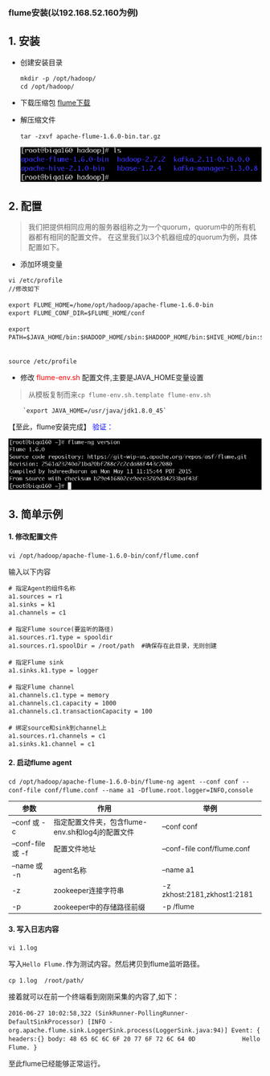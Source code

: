 
### flume安装(以192.168.52.160为例)
## 1. 安装
* 创建安装目录 

    ```
    mkdir -p /opt/hadoop/  
    cd /opt/hadoop/
    ```

* 下载压缩包
[flume下载](http://www.apache.org/dist/flume/1.6.0/)

* 解压缩文件

    `tar -zxvf apache-flume-1.6.0-bin.tar.gz`

    ![解压后](./image/flume1.png)

## 2. 配置

> 我们把提供相同应用的服务器组称之为一个quorum，quorum中的所有机器都有相同的配置文件。
在这里我们以3个机器组成的quorum为例，具体配置如下。

*  添加环境变量

```
vi /etc/profile
//修改如下

export FLUME_HOME=/home/opt/hadoop/apache-flume-1.6.0-bin
export FLUME_CONF_DIR=$FLUME_HOME/conf

export PATH=$JAVA_HOME/bin:$HADOOP_HOME/sbin:$HADOOP_HOME/bin:$HIVE_HOME/bin:$KAFKA_HOME/bin:$FLUME_HOME/bin:$M2_HOME/bin:$PATH


source /etc/profile

```

* 修改<font color="red"> flume-env.sh </font>配置文件,主要是JAVA_HOME变量设置

>从模板复制而来`cp flume-env.sh.template flume-env.sh`

        `export JAVA_HOME=/usr/java/jdk1.8.0_45`

【至此，flume安装完成】
<font color="blue">验证：</font>

 ![验证](./image/flume2.png)


## 3. 简单示例


#### 1. 修改配置文件

`vi /opt/hadoop/apache-flume-1.6.0-bin/conf/flume.conf`

输入以下内容

```
# 指定Agent的组件名称
a1.sources = r1
a1.sinks = k1
a1.channels = c1

# 指定Flume source(要监听的路径)
a1.sources.r1.type = spooldir
a1.sources.r1.spoolDir = /root/path  #确保存在此目录，无则创建

# 指定Flume sink
a1.sinks.k1.type = logger

# 指定Flume channel
a1.channels.c1.type = memory
a1.channels.c1.capacity = 1000
a1.channels.c1.transactionCapacity = 100

# 绑定source和sink到channel上
a1.sources.r1.channels = c1
a1.sinks.k1.channel = c1
```

#### 2. 启动flume agent

`cd /opt/hadoop/apache-flume-1.6.0-bin/flume-ng agent --conf conf --conf-file conf/flume.conf --name a1 -Dflume.root.logger=INFO,console`



参数|作用|举例
-------|----------|----------
–conf 或 -c | 指定配置文件夹，包含flume-env.sh和log4j的配置文件 |  –conf conf
–conf-file 或 -f | 配置文件地址 | –conf-file conf/flume.conf
–name 或 -n | agent名称 | –name a1
-z | zookeeper连接字符串 | -z zkhost:2181,zkhost1:2181
-p | zookeeper中的存储路径前缀  | -p /flume


#### 3. 写入日志内容

`vi 1.log`

写入`Hello Flume.`作为测试内容。然后拷贝到flume监听路径。

`cp 1.log  /root/path/`

接着就可以在前一个终端看到刚刚采集的内容了,如下：

`2016-06-27 10:02:58,322 (SinkRunner-PollingRunner-DefaultSinkProcessor) [INFO - org.apache.flume.sink.LoggerSink.process(LoggerSink.java:94)] Event: { headers:{} body: 48 65 6C 6C 6F 20 77 6F 72 6C 64 0D             Hello Flume. }`

至此flume已经能够正常运行。














